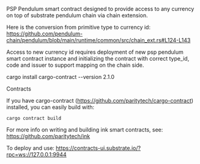 PSP Pendulum smart contract designed to provide access to any currency on top of substrate pendulum chain via chain extension. 

Here is the conversion from primitive type to currency id: https://github.com/pendulum-chain/pendulum/blob/main/runtime/common/src/chain_ext.rs#L124-L143

Access to new currency id requires deployment of new psp pendulum smart contract instance and initializing the contract with correct type_id, code and issuer to support mapping on the chain side.



cargo install cargo-contract --version 2.1.0

Contracts

If you have cargo-contract (https://github.com/paritytech/cargo-contract) installed, you can easily build with:

`cargo contract build`

For more info on writing and building ink smart contracts, see: https://github.com/paritytech/ink

To deploy and use: https://contracts-ui.substrate.io/?rpc=ws://127.0.0.1:9944

